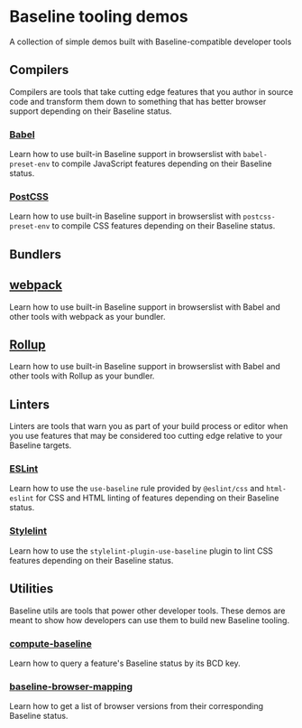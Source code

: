 # Baseline tooling demos

A collection of simple demos built with Baseline-compatible developer tools

## Compilers

Compilers are tools that take cutting edge features that you author in source code and transform them down to something that has better browser support depending on their Baseline status.

### [Babel](./babel)

Learn how to use built-in Baseline support in browserslist with `babel-preset-env` to compile JavaScript features depending on their Baseline status.

### [PostCSS](./postcss)

Learn how to use built-in Baseline support in browserslist with `postcss-preset-env` to compile CSS features depending on their Baseline status.

## Bundlers

## [webpack](./webpack-browserslist-config-baseline)

Learn how to use built-in Baseline support in browserslist with Babel and other tools with webpack as your bundler.

## [Rollup](./rollup-browserslist-config-baseline)

Learn how to use built-in Baseline support in browserslist with Babel and other tools with Rollup as your bundler.

## Linters

Linters are tools that warn you as part of your build process or editor when you use features that may be considered too cutting edge relative to your Baseline targets.

### [ESLint](./eslint)

Learn how to use the `use-baseline` rule provided by `@eslint/css` and `html-eslint` for CSS and HTML linting of features depending on their Baseline status.

### [Stylelint](./stylelint)

Learn how to use the `stylelint-plugin-use-baseline` plugin to lint CSS features depending on their Baseline status.

## Utilities

Baseline utils are tools that power other developer tools. These demos are meant to show how developers can use them to build new Baseline tooling.

### [compute-baseline](./compute-baseline)

Learn how to query a feature's Baseline status by its BCD key.

### [baseline-browser-mapping](./baseline-browser-mapping)

Learn how to get a list of browser versions from their corresponding Baseline status.
